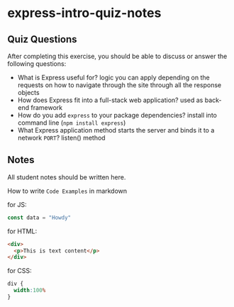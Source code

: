 # express-intro-quiz-notes

## Quiz Questions

After completing this exercise, you should be able to discuss or answer the following questions:

- What is Express useful for?
logic you can apply depending on the requests on how to navigate through the site through all the response objects
- How does Express fit into a full-stack web application?
used as back-end framework
- How do you add `express` to your package dependencies?
install into command line (`npm install express`)
- What Express application method starts the server and binds it to a network `PORT`?
listen() method

## Notes

All student notes should be written here.


How to write `Code Examples` in markdown

for JS:
```javascript
const data = "Howdy"
```

for HTML:
```html
<div>
  <p>This is text content</p>
</div>
```

for CSS:
```css
div {
  width:100%
}
```
